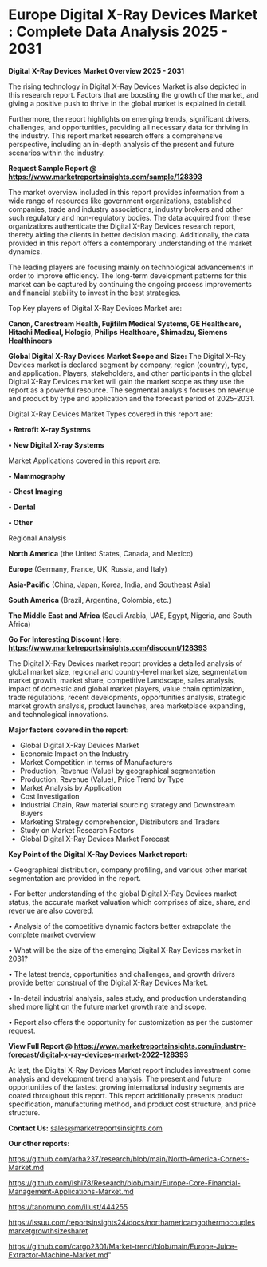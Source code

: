 # Europe Digital X-Ray Devices Market : Complete Data Analysis 2025 - 2031

<Strong> Digital X-Ray Devices Market Overview 2025 - 2031</strong>

The rising technology in Digital X-Ray Devices Market is also depicted in this research report. Factors that are boosting the growth of the market, and giving a positive push to thrive in the global market is explained in detail.

Furthermore, the report highlights on emerging trends, significant drivers, challenges, and opportunities, providing all necessary data for thriving in the industry. This report market research offers a comprehensive perspective, including an in-depth analysis of the present and future scenarios within the industry.

<strong>Request Sample Report @ <a href=https://www.marketreportsinsights.com/sample/128393>https://www.marketreportsinsights.com/sample/128393</a></strong>

The market overview included in this report provides information from a wide range of resources like government organizations, established companies, trade and industry associations, industry brokers and other such regulatory and non-regulatory bodies. The data acquired from these organizations authenticate the Digital X-Ray Devices research report, thereby aiding the clients in better decision making. Additionally, the data provided in this report offers a contemporary understanding of the market dynamics.

The leading players are focusing mainly on technological advancements in order to improve efficiency. The long-term development patterns for this market can be captured by continuing the ongoing process improvements and financial stability to invest in the best strategies.

Top Key players of Digital X-Ray Devices Market are:

<strong>Canon, Carestream Health, Fujifilm Medical Systems, GE Healthcare, Hitachi Medical, Hologic, Philips Healthcare, Shimadzu, Siemens Healthineers</strong>

<strong><b>Global Digital X-Ray Devices Market Scope and Size:</b></strong>
The Digital X-Ray Devices market is declared segment by company, region (country), type, and application. Players, stakeholders, and other participants in the global Digital X-Ray Devices market will gain the market scope as they use the report as a powerful resource. The segmental analysis focuses on revenue and product by type and application and the forecast period of 2025-2031.

Digital X-Ray Devices Market Types covered in this report are:

<strong>• Retrofit X-ray Systems

• New Digital X-ray Systems</strong>

Market Applications covered in this report are:

<strong>• Mammography

• Chest Imaging

• Dental

• Other</strong> 

Regional Analysis

<strong>North America</strong> (the United States, Canada, and Mexico)

<strong>Europe</strong> (Germany, France, UK, Russia, and Italy)

<strong>Asia-Pacific</strong> (China, Japan, Korea, India, and Southeast Asia)

<strong>South America</strong> (Brazil, Argentina, Colombia, etc.)

<strong>The Middle East and Africa</strong> (Saudi Arabia, UAE, Egypt, Nigeria, and South Africa)

<strong>Go For Interesting Discount Here: <a href=https://www.marketreportsinsights.com/discount/128393>https://www.marketreportsinsights.com/discount/128393</a></strong>

The Digital X-Ray Devices market report provides a detailed analysis of global market size, regional and country-level market size, segmentation market growth, market share, competitive Landscape, sales analysis, impact of domestic and global market players, value chain optimization, trade regulations, recent developments, opportunities analysis, strategic market growth analysis, product launches, area marketplace expanding, and technological innovations.

<strong><b>Major factors covered in the report:</b></strong>
<ul>
  <li>Global Digital X-Ray Devices Market </li>
  <li>Economic Impact on the Industry</li>
  <li>Market Competition in terms of Manufacturers</li>
  <li>Production, Revenue (Value) by geographical segmentation</li>
  <li>Production, Revenue (Value), Price Trend by Type</li>
  <li>Market Analysis by Application</li>
  <li>Cost Investigation</li>
  <li>Industrial Chain, Raw material sourcing strategy and Downstream Buyers</li>
  <li>Marketing Strategy comprehension, Distributors and Traders</li>
  <li>Study on Market Research Factors</li>
  <li>Global Digital X-Ray Devices Market Forecast</li>
</ul>

<strong><b>Key Point of the Digital X-Ray Devices Market report:</b></strong>

• Geographical distribution, company profiling, and various other market segmentation are provided in the report.

• For better understanding of the global Digital X-Ray Devices market status, the accurate market valuation which comprises of size, share, and revenue are also covered.

• Analysis of the competitive dynamic factors better extrapolate the complete market overview

• What will be the size of the emerging Digital X-Ray Devices market in 2031?

• The latest trends, opportunities and challenges, and growth drivers provide better construal of the Digital X-Ray Devices Market.

• In-detail industrial analysis, sales study, and production understanding shed more light on the future market growth rate and scope.

• Report also offers the opportunity for customization as per the customer request.

<strong><b>View Full Report @ <a href=https://www.marketreportsinsights.com/industry-forecast/digital-x-ray-devices-market-2022-128393>https://www.marketreportsinsights.com/industry-forecast/digital-x-ray-devices-market-2022-128393</a></b></strong>


At last, the Digital X-Ray Devices Market report includes investment come analysis and development trend analysis. The present and future opportunities of the fastest growing international industry segments are coated throughout this report. This report additionally presents product specification, manufacturing method, and product cost structure, and price structure.

<strong>Contact Us:</strong>
sales@marketreportsinsights.com

<strong>Our other reports:</strong>

<a href=https://github.com/arha237/research/blob/main/North-America-Cornets-Market.md>https://github.com/arha237/research/blob/main/North-America-Cornets-Market.md</a>

<a href=https://github.com/Ishi78/Research/blob/main/Europe-Core-Financial-Management-Applications-Market.md>https://github.com/Ishi78/Research/blob/main/Europe-Core-Financial-Management-Applications-Market.md</a>

<a href=https://tanomuno.com/illust/444255>https://tanomuno.com/illust/444255</a>

<a href=https://issuu.com/reportsinsights24/docs/northamericamgothermocouplesmarketgrowthsizesharet>https://issuu.com/reportsinsights24/docs/northamericamgothermocouplesmarketgrowthsizesharet</a>

<a href=https://github.com/cargo2301/Market-trend/blob/main/Europe-Juice-Extractor-Machine-Market.md>https://github.com/cargo2301/Market-trend/blob/main/Europe-Juice-Extractor-Machine-Market.md</a>"
